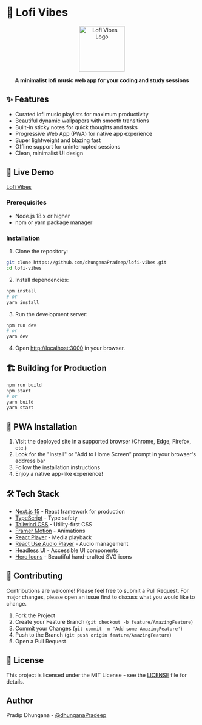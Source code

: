 # 🎵 Lofi Vibes

<div align="center">
  <img src="public/icon-192x192.png" alt="Lofi Vibes Logo" width="120"/>
  <br/>
  <p><strong>A minimalist lofi music web app for your coding and study sessions</strong></p>
  <!-- <a href="https://github.com/dhunganaPradeep/lofi-vibes/stargazers">
    <img src="https://img.shields.io/github/stars/dhunganaPradeep/lofi-vibes" alt="Stars"/>
  </a>
  <a href="https://github.com/dhunganaPradeep/lofi-vibes/network/members">
    <img src="https://img.shields.io/github/forks/dhunganaPradeep/lofi-vibes" alt="Forks"/>
  </a>
  <a href="https://github.com/dhunganaPradeep/lofi-vibes/issues">
    <img src="https://img.shields.io/github/issues/dhunganaPradeep/lofi-vibes" alt="Issues"/>
  </a>
  <a href="https://github.com/dhunganaPradeep/lofi-vibes/blob/main/LICENSE">
    <img src="https://img.shields.io/github/license/dhunganaPradeep/lofi-vibes" alt="License"/>
  </a> -->
</div>

## ✨ Features

- Curated lofi music playlists for maximum productivity
- Beautiful dynamic wallpapers with smooth transitions
- Built-in sticky notes for quick thoughts and tasks
- Progressive Web App (PWA) for native app experience
- Super lightweight and blazing fast
- Offline support for uninterrupted sessions
- Clean, minimalist UI design

## 🎯 Live Demo

[Lofi Vibes](https://lofi-vibes.vercel.app) 


### Prerequisites

- Node.js 18.x or higher
- npm or yarn package manager

### Installation

1. Clone the repository:
```bash
git clone https://github.com/dhunganaPradeep/lofi-vibes.git
cd lofi-vibes
```

2. Install dependencies:
```bash
npm install
# or
yarn install
```

3. Run the development server:
```bash
npm run dev
# or
yarn dev
```

4. Open [http://localhost:3000](http://localhost:3000) in your browser.

## 🏗️ Building for Production

```bash
npm run build
npm start
# or
yarn build
yarn start
```

## 📱 PWA Installation

1. Visit the deployed site in a supported browser (Chrome, Edge, Firefox, etc.)
2. Look for the "Install" or "Add to Home Screen" prompt in your browser's address bar
3. Follow the installation instructions
4. Enjoy a native app-like experience!

## 🛠️ Tech Stack

- [Next.js 15](https://nextjs.org/) - React framework for production
- [TypeScript](https://www.typescriptlang.org/) - Type safety
- [Tailwind CSS](https://tailwindcss.com/) - Utility-first CSS
- [Framer Motion](https://www.framer.com/motion/) - Animations
- [React Player](https://github.com/cookpete/react-player) - Media playback
- [React Use Audio Player](https://github.com/E-Kuerschner/useAudioPlayer) - Audio management
- [Headless UI](https://headlessui.com/) - Accessible UI components
- [Hero Icons](https://heroicons.com/) - Beautiful hand-crafted SVG icons

## 🤝 Contributing

Contributions are welcome! Please feel free to submit a Pull Request. For major changes, please open an issue first to discuss what you would like to change.

1. Fork the Project
2. Create your Feature Branch (`git checkout -b feature/AmazingFeature`)
3. Commit your Changes (`git commit -m 'Add some AmazingFeature'`)
4. Push to the Branch (`git push origin feature/AmazingFeature`)
5. Open a Pull Request

## 📄 License

This project is licensed under the MIT License - see the [LICENSE](LICENSE) file for details.

## Author

Pradip Dhungana - [@dhunganaPradeep](https://dhunganapradip.com.np)
